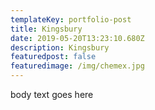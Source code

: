 ```yaml
---
templateKey: portfolio-post
title: Kingsbury
date: 2019-05-20T13:23:10.680Z
description: Kingsbury
featuredpost: false
featuredimage: /img/chemex.jpg
---
```

body text goes here
